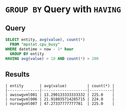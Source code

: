 # `GROUP BY` Query with `HAVING`

## Query

```sql
SELECT entity, avg(value), count(*)
  FROM "mpstat.cpu_busy" 
WHERE datetime > now - 1* hour
  GROUP BY entity
HAVING avg(value) > 10 AND count(*) > 200
```

## Results

```ls
| entity       | avg(value)         | count(*) |
|--------------|--------------------|----------|
| awsswgvml001 | 13.290133333333332 | 225.0    |
| nurswgvml006 | 21.918035714285715 | 224.0    |
| nurswgvml007 | 47.27337777777781  | 225.0    |
```
